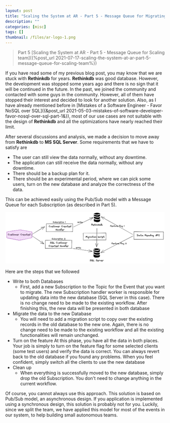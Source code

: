 ```yaml
---
layout: post
title: "Scaling the System at AR - Part 5 - Message Queue for Migrating Database"
description: ""
categories: [misc]
tags: []
thumbnail: /files/ar-logo-1.png
---
```


> Part 5
> [Scaling the System at AR - Part 5 - Message Queue for Scaling team]({%post_url 2021-07-17-scaling-the-system-at-ar-part-5-message-queue-for-scaling-team%})

If you have read some of my previous blog post, you may know that we are stuck with **Rethinkdb** for
years. **Rethinkdb** was good database. However, the development was stopped some years ago and
there is no sign that it will be continued in the future. In the past, we joined the community and
contacted with some guys in the community. However, all of them have stopped their interest and
decided to look for another solution. Also, as I have already mentioned before in
[Mistakes of a Software Engineer - Favor NoSQL over SQL]({&post_url 2021-05-03-mistakes-of-software-developer-favor-nosql-over-sql-part-1&}),
most of our use cases are not suitable with the design of **Rethinkdb** and all the optimizations
have nearly reached their limit.

After several discussions and analysis, we made a decision to move away from **Rethinkdb** to
**MS SQL Server**. Some requirements that we have to satisfy are

- The user can still view the data normally, without any downtime.
- The application can still receive the data normally, without any downtime.
- There should be a backup plan for it.
- There should be an experimental period, where we can pick some users, turn on the new database and
  analyze the correctness of the data.

This can be achieved easily using the Pub/Sub model with a Message Queue for each Subscription
(as described in Part 5).

![Flow](/files/2021-07-18-scaling-the-system-at-ar-part-6/flow.png)

<!-- more -->

Here are the steps that we followed

- Write to both Databases
  - First, add a new Subscription to the Topic for the Event that you want to migrate. The new
Subscription handler worker is responsible for updating data into the new database (SQL Server in
this case). There is no change need to be made to the existing workflow. After finishing this, the
new data will be presented in both database
- Migrate the data to the new Database
  - You will need to add a migration script to copy over the existing records in the old database to the
new one. Again, there is no change need to be made to the existing workflow and all the existing
functionalities will remain unchanged.
- Turn on the feature
  At this phase, you have all the data in both places. Your job is simply to turn on the feature flag
for some selected clients (some test users) and verify the data is correct. You can always revert
back to the old database if you found any problems. When you feel confident, simply switch all the
clients to use the new database
- Clean up
  - When everything is successfully moved to the new database, simply drop the old Subscription. You
    don't need to change anything in the current workflow.

Of course, you cannot always use this approach. This solution is based on Pub/Sub model, an
asynchronous design. If you application is implemented using a synchronous design, this solution is
probably not for you. Luckily, since we split the team, we have applied this model for most of the
events in our system, to help building small autonomous teams.
